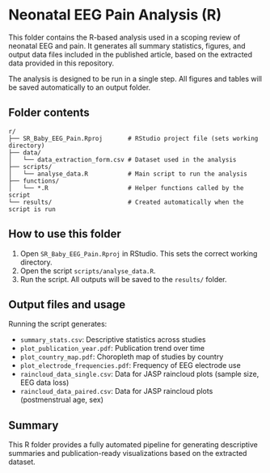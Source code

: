 
# Neonatal EEG Pain Analysis (R)

This folder contains the R-based analysis used in a scoping review of neonatal EEG and pain. It generates all summary statistics, figures, and output data files included in the published article, based on the extracted data provided in this repository.

The analysis is designed to be run in a single step. All figures and tables will be saved automatically to an output folder.

## Folder contents

```
r/
├── SR_Baby_EEG_Pain.Rproj       # RStudio project file (sets working directory)
├── data/
│   └── data_extraction_form.csv # Dataset used in the analysis
├── scripts/
│   └── analyse_data.R           # Main script to run the analysis
├── functions/
│   └── *.R                      # Helper functions called by the script
└── results/                     # Created automatically when the script is run
```

## How to use this folder

1. Open `SR_Baby_EEG_Pain.Rproj` in RStudio. This sets the correct working directory.
2. Open the script `scripts/analyse_data.R`.
3. Run the script. All outputs will be saved to the `results/` folder.

## Output files and usage

Running the script generates:

- `summary_stats.csv`: Descriptive statistics across studies
- `plot_publication_year.pdf`: Publication trend over time
- `plot_country_map.pdf`: Choropleth map of studies by country
- `plot_electrode_frequencies.pdf`: Frequency of EEG electrode use
- `raincloud_data_single.csv`: Data for JASP raincloud plots (sample size, EEG data loss)
- `raincloud_data_paired.csv`: Data for JASP raincloud plots (postmenstrual age, sex)

## Summary

This R folder provides a fully automated pipeline for generating descriptive summaries and publication-ready visualizations based on the extracted dataset.
